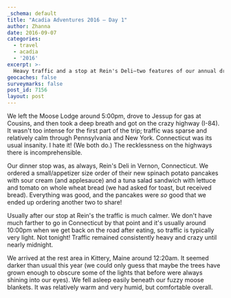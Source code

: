 ```yaml
---
_schema: default
title: "Acadia Adventures 2016 – Day 1"
author: Zhanna
date: 2016-09-07
categories:
  - travel
  - acadia
  - '2016'
excerpt: >-
  Heavy traffic and a stop at Rein's Deli—two features of our annual drive to Maine!
geocaches: false
surveymarks: false
post_id: 7156
layout: post               
---
```


We left the Moose Lodge around 5:00pm, drove to Jessup for gas at Cousins, and then took a deep breath and got on the crazy highway (I-84). It wasn't too intense for the first part of the trip; traffic was sparse and relatively calm through Pennsylvania and New York. Connecticut was its usual insanity. I hate it! (We both do.) The recklessness on the highways there is incomprehensible. 

Our dinner stop was, as always, Rein's Deli in Vernon, Connecticut. We ordered a small/appetizer size order of their new spinach potato pancakes with sour cream (and applesauce) and a tuna salad sandwich with lettuce and tomato on whole wheat bread (we had asked for toast, but received bread). Everything was good, and the pancakes were _so_ good that we ended up ordering another two to share!
 
Usually after our stop at Rein's the traffic is much calmer. We don't have much farther to go in Connecticut by that point and it's usually around 10:00pm when we get back on the road after eating, so traffic is typically very light. Not tonight! Traffic remained consistently heavy and crazy until nearly midnight. 

We arrived at the rest area in Kittery, Maine around 12:20am. It seemed darker than usual this year (we could only guess that maybe the trees have grown enough to obscure some of the lights that before were always shining into our eyes). We fell asleep easily beneath our fuzzy moose blankets. It was relatively warm and very humid, but comfortable overall.